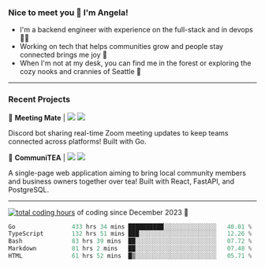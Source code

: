 ### Nice to meet you 👋 I'm Angela!

- I'm a backend engineer with experience on the full-stack and in devops 👩‍💻
- Working on tech that helps communities grow and people stay connected brings me joy 🤝
- When I'm not at my desk, you can find me in the forest or exploring the cozy nooks and crannies of Seattle 🧋

---

### Recent Projects

👾 **Meeting Mate** | [![](https://img.shields.io/badge/Code-violet.svg?style=flat-square)](https://github.com/angelajfisher/meeting-mate) [![](https://img.shields.io/badge/Site-violet.svg?style=flat-square)](https://angelajfisher.com/projects/meeting-mate)

Discord bot sharing real-time Zoom meeting updates to keep teams connected across platforms! Built with Go.

🍵 **CommuniTEA** | [![](https://img.shields.io/badge/Code-green.svg?style=flat-square)](https://gitlab.com/angelajfisher/communiTEA) [![](https://img.shields.io/badge/Demo-green.svg?style=flat-square)](https://angelajfisher.gitlab.io/communiTEA/)

A single-page web application aiming to bring local community members and business owners together over tea!  Built with React, FastAPI, and PostgreSQL.

---

<a href="https://wakatime.com/@018c1e94-8745-411f-aea1-f33be044d952"><img src="https://wakatime.com/badge/user/018c1e94-8745-411f-aea1-f33be044d952.svg?style=flat-square" alt="total coding hours" /></a> of coding since December 2023 🌊<br>
<!--START_SECTION:waka-->

```go
Go                433 hrs 34 mins ██████████░░░░░░░░░░░░░░░   40.01 %
TypeScript        132 hrs 51 mins ███░░░░░░░░░░░░░░░░░░░░░░   12.26 %
Bash              83 hrs 39 mins  ██░░░░░░░░░░░░░░░░░░░░░░░   07.72 %
Markdown          81 hrs 2 mins   ██░░░░░░░░░░░░░░░░░░░░░░░   07.48 %
HTML              61 hrs 52 mins  █▒░░░░░░░░░░░░░░░░░░░░░░░   05.71 %
```

<!--END_SECTION:waka--> 
